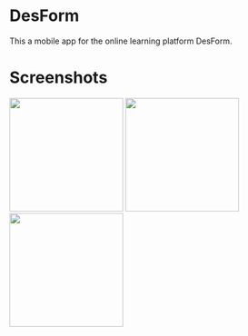 # DesForm
This a mobile app for the online learning platform DesForm.

# Screenshots
<img src="https://i.ibb.co/wWdws5s/Screenshot-20210418-181642.png" width="200" /> <img src="https://i.ibb.co/94FjsQX/Screenshot-20210418-181627.png" width="200" /> <img src="https://i.ibb.co/MZyPNnh/Screenshot-20210418-183457.png" width="200" />